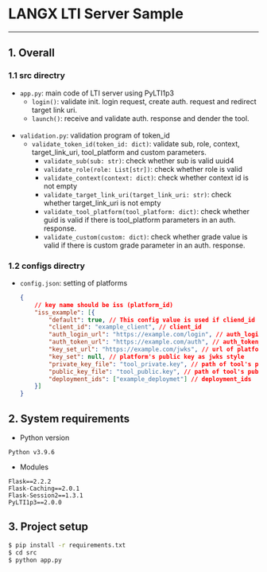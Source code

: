 # LANGX LTI Server Sample
---

## 1. Overall
### 1.1 src directry
- ``app.py``: main code of LTI server using PyLTI1p3
    - ``login()``: validate init. login request, create auth. request and redirect target link uri.
    - ``launch()``: receive and validate auth. response and dender the tool.<br><br>
- ``validation.py``: validation program of token_id
    - ``validate_token_id(token_id: dict)``: validate sub, role, context, target_link_uri, tool_platform and custom parameters.
        - ``validate_sub(sub: str)``: check whether sub is valid uuid4
        - ``validate_role(role: List[str])``: check whether role is valid
        - ``validate_context(context: dict)``: check whether context id is not empty
        - ``validate_target_link_uri(target_link_uri: str)``: check whether target_link_uri is not empty
        - ``validate_tool_platform(tool_platform: dict)``: check whether guid is valid if there is tool_platform parameters in an auth. response.
        - ``validate_custom(custom: dict)``: check whether grade value is valid if there is custom grade parameter in an auth. response.

### 1.2 configs directry
- ``config.json``: setting of platforms
    ```json
    {   
        // key name should be iss (platform_id)
        "iss_example": [{
            "default": true, // This config value is used if cliend_id is not passed on the login step
            "client_id": "example_client", // client_id
            "auth_login_url": "https://example.com/login", // auth_login_url
            "auth_token_url": "https://example.com/auth", // auth_token_url
            "key_set_url": "https://example.com/jwks", // url of platform's jwks
            "key_set": null, // platform's public key as jwks style
            "private_key_file": "tool_private.key", // path of tool's private key
            "public_key_file": "tool_public.key", // path of tool's public key
            "deployment_ids": ["example_deploymet"] // deployment_ids
        }]
    }
    ```

## 2. System requirements

- Python version
```
Python v3.9.6
```

- Modules
```
Flask==2.2.2
Flask-Caching==2.0.1
Flask-Session2==1.3.1
PyLTI1p3==2.0.0
```

## 3. Project setup

```sh
$ pip install -r requirements.txt
$ cd src
$ python app.py
```